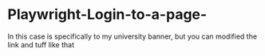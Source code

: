 # Playwright-Login-to-a-page-
In this case is specifically to my university banner, but you can modified the link and tuff like that 
